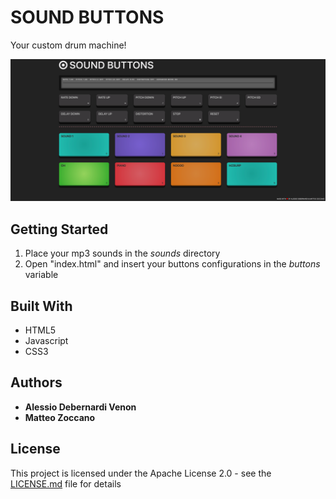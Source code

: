 # SOUND BUTTONS

Your custom drum machine!

![](https://raw.githubusercontent.com/alessiodebernardi/soundbuttons/master/screen.png)

## Getting Started

1. Place your mp3 sounds in the _sounds_ directory
2. Open "index.html" and insert your buttons configurations in the _buttons_ variable

## Built With

* HTML5
* Javascript
* CSS3

## Authors

* **Alessio Debernardi Venon**
* **Matteo Zoccano**

## License

This project is licensed under the Apache License 2.0 - see the [LICENSE.md](LICENSE.md) file for details